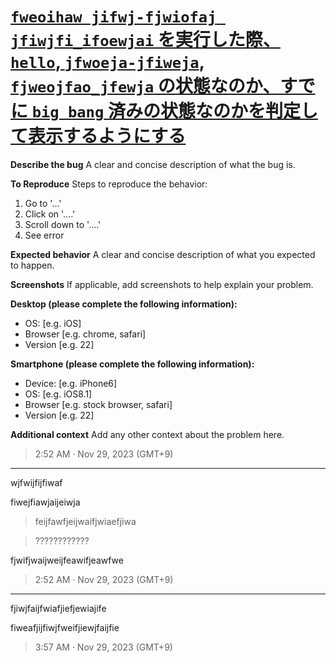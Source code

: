 # [`fweoihaw jifwj-fjwiofaj jfiwjfi_ifoewjai` を実行した際、`hello`, `jfwoeja-jfiweja`, `fjweojfao_jfewja` の状態なのか、すでに `big bang` 済みの状態なのかを判定して表示するようにする](https://github.com/noraworld/github-actions-sandbox/issues/74)
**Describe the bug**
A clear and concise description of what the bug is.

**To Reproduce**
Steps to reproduce the behavior:
1. Go to '...'
2. Click on '....'
3. Scroll down to '....'
4. See error

**Expected behavior**
A clear and concise description of what you expected to happen.

**Screenshots**
If applicable, add screenshots to help explain your problem.

**Desktop (please complete the following information):**
 - OS: [e.g. iOS]
 - Browser [e.g. chrome, safari]
 - Version [e.g. 22]

**Smartphone (please complete the following information):**
 - Device: [e.g. iPhone6]
 - OS: [e.g. iOS8.1]
 - Browser [e.g. stock browser, safari]
 - Version [e.g. 22]

**Additional context**
Add any other context about the problem here.

> 2:52 AM · Nov 29, 2023 (GMT+9)

---

wjfwijfijfiwaf

fiwejfiawjaijeiwja

>feijfawfjeijwaifjwiaefjiwa

>????????????

fjwifjwaijweijfeawifjeawfwe

> 2:52 AM · Nov 29, 2023 (GMT+9)

---

fjiwjfaijfwiafjiefjewiajife

fiweafjijfiwjfweifjiewjfaijfie

> 3:57 AM · Nov 29, 2023 (GMT+9)
